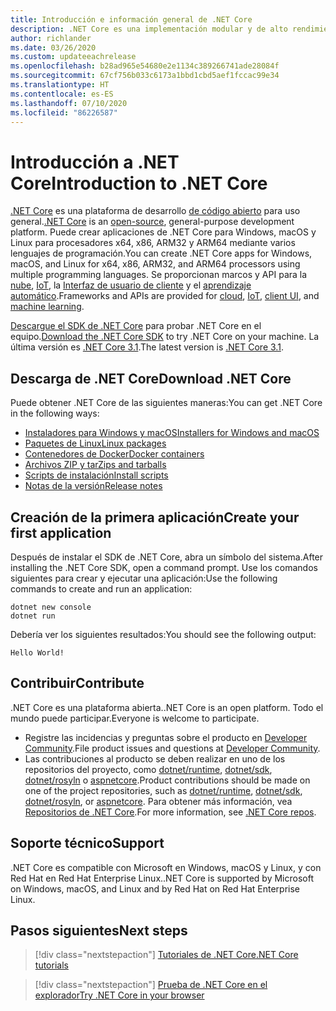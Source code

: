 ```yaml
---
title: Introducción e información general de .NET Core
description: .NET Core es una implementación modular y de alto rendimiento de .NET para crear aplicaciones Windows, Linux y macOS. Obtenga información sobre .NET Core para comenzar.
author: richlander
ms.date: 03/26/2020
ms.custom: updateeachrelease
ms.openlocfilehash: b28ad965e54680e2e1134c389266741ade28084f
ms.sourcegitcommit: 67cf756b033c6173a1bbd1cbd5aef1fccac99e34
ms.translationtype: HT
ms.contentlocale: es-ES
ms.lasthandoff: 07/10/2020
ms.locfileid: "86226587"
---
```

# <a name="introduction-to-net-core"></a><span data-ttu-id="cdc52-104">Introducción a .NET Core</span><span class="sxs-lookup"><span data-stu-id="cdc52-104">Introduction to .NET Core</span></span>

<span data-ttu-id="cdc52-105">[.NET Core](about.md) es una plataforma de desarrollo [de código abierto](https://github.com/dotnet/runtime/blob/master/LICENSE.TXT) para uso general.</span><span class="sxs-lookup"><span data-stu-id="cdc52-105">[.NET Core](about.md) is an [open-source](https://github.com/dotnet/runtime/blob/master/LICENSE.TXT), general-purpose development platform.</span></span> <span data-ttu-id="cdc52-106">Puede crear aplicaciones de .NET Core para Windows, macOS y Linux para procesadores x64, x86, ARM32 y ARM64 mediante varios lenguajes de programación.</span><span class="sxs-lookup"><span data-stu-id="cdc52-106">You can create .NET Core apps for Windows, macOS, and Linux for x64, x86, ARM32, and ARM64 processors using multiple programming languages.</span></span> <span data-ttu-id="cdc52-107">Se proporcionan marcos y API para la [nube](/aspnet/core/), [IoT](/archive/msdn-magazine/2019/august/net-core-cross-platform-iot-programming-with-net-core-3-0), la [Interfaz de usuario de cliente](../desktop-wpf/overview/index.md) y el [aprendizaje automático](/dotnet/machine-learning/).</span><span class="sxs-lookup"><span data-stu-id="cdc52-107">Frameworks and APIs are provided for [cloud](/aspnet/core/), [IoT](/archive/msdn-magazine/2019/august/net-core-cross-platform-iot-programming-with-net-core-3-0), [client UI](../desktop-wpf/overview/index.md), and [machine learning](/dotnet/machine-learning/).</span></span>

<span data-ttu-id="cdc52-108">[Descargue el SDK de .NET Core](https://dotnet.microsoft.com/download) para probar .NET Core en el equipo.</span><span class="sxs-lookup"><span data-stu-id="cdc52-108">[Download the .NET Core SDK](https://dotnet.microsoft.com/download) to try .NET Core on your machine.</span></span> <span data-ttu-id="cdc52-109">La última versión es [.NET Core 3.1](https://devblogs.microsoft.com/dotnet/announcing-net-core-3-1/).</span><span class="sxs-lookup"><span data-stu-id="cdc52-109">The latest version is [.NET Core 3.1](https://devblogs.microsoft.com/dotnet/announcing-net-core-3-1/).</span></span>

## <a name="download-net-core"></a><span data-ttu-id="cdc52-110">Descarga de .NET Core</span><span class="sxs-lookup"><span data-stu-id="cdc52-110">Download .NET Core</span></span>

<span data-ttu-id="cdc52-111">Puede obtener .NET Core de las siguientes maneras:</span><span class="sxs-lookup"><span data-stu-id="cdc52-111">You can get .NET Core in the following ways:</span></span>

* [<span data-ttu-id="cdc52-112">Instaladores para Windows y macOS</span><span class="sxs-lookup"><span data-stu-id="cdc52-112">Installers for Windows and macOS</span></span>](https://dotnet.microsoft.com/download)
* [<span data-ttu-id="cdc52-113">Paquetes de Linux</span><span class="sxs-lookup"><span data-stu-id="cdc52-113">Linux packages</span></span>](https://docs.microsoft.com/dotnet/core/install/linux-package-managers)
* [<span data-ttu-id="cdc52-114">Contenedores de Docker</span><span class="sxs-lookup"><span data-stu-id="cdc52-114">Docker containers</span></span>](https://hub.docker.com/_/microsoft-dotnet-core/)
* [<span data-ttu-id="cdc52-115">Archivos ZIP y tar</span><span class="sxs-lookup"><span data-stu-id="cdc52-115">Zips and tarballs</span></span>](https://dotnet.microsoft.com/download/dotnet-core/3.1)
* [<span data-ttu-id="cdc52-116">Scripts de instalación</span><span class="sxs-lookup"><span data-stu-id="cdc52-116">Install scripts</span></span>](https://dotnet.microsoft.com/download/dotnet-core/scripts)
* [<span data-ttu-id="cdc52-117">Notas de la versión</span><span class="sxs-lookup"><span data-stu-id="cdc52-117">Release notes</span></span>](https://github.com/dotnet/core/tree/master/release-notes)

## <a name="create-your-first-application"></a><span data-ttu-id="cdc52-118">Creación de la primera aplicación</span><span class="sxs-lookup"><span data-stu-id="cdc52-118">Create your first application</span></span>

<span data-ttu-id="cdc52-119">Después de instalar el SDK de .NET Core, abra un símbolo del sistema.</span><span class="sxs-lookup"><span data-stu-id="cdc52-119">After installing the .NET Core SDK, open a command prompt.</span></span> <span data-ttu-id="cdc52-120">Use los comandos siguientes para crear y ejecutar una aplicación:</span><span class="sxs-lookup"><span data-stu-id="cdc52-120">Use the following commands to create and run an application:</span></span>

```dotnetcli
dotnet new console
dotnet run
```

<span data-ttu-id="cdc52-121">Debería ver los siguientes resultados:</span><span class="sxs-lookup"><span data-stu-id="cdc52-121">You should see the following output:</span></span>

```output
Hello World!
```

## <a name="contribute"></a><span data-ttu-id="cdc52-122">Contribuir</span><span class="sxs-lookup"><span data-stu-id="cdc52-122">Contribute</span></span>

<span data-ttu-id="cdc52-123">.NET Core es una plataforma abierta.</span><span class="sxs-lookup"><span data-stu-id="cdc52-123">.NET Core is an open platform.</span></span> <span data-ttu-id="cdc52-124">Todo el mundo puede participar.</span><span class="sxs-lookup"><span data-stu-id="cdc52-124">Everyone is welcome to participate.</span></span>

* <span data-ttu-id="cdc52-125">Registre las incidencias y preguntas sobre el producto en [Developer Community](https://developercommunity.visualstudio.com/spaces/61/index.html).</span><span class="sxs-lookup"><span data-stu-id="cdc52-125">File product issues and questions at [Developer Community](https://developercommunity.visualstudio.com/spaces/61/index.html).</span></span>
* <span data-ttu-id="cdc52-126">Las contribuciones al producto se deben realizar en uno de los repositorios del proyecto, como [dotnet/runtime](https://github.com/dotnet/runtime), [dotnet/sdk](https://github.com/dotnet/sdk), [dotnet/rosyln](https://github.com/dotnet/roslyn) o [aspnetcore](https://github.com/dotnet/aspnetcore).</span><span class="sxs-lookup"><span data-stu-id="cdc52-126">Product contributions should be made on one of the project repositories, such as [dotnet/runtime](https://github.com/dotnet/runtime), [dotnet/sdk](https://github.com/dotnet/sdk), [dotnet/rosyln](https://github.com/dotnet/roslyn), or [aspnetcore](https://github.com/dotnet/aspnetcore).</span></span> <span data-ttu-id="cdc52-127">Para obtener más información, vea [Repositorios de .NET Core](https://github.com/dotnet/core/blob/master/Documentation/core-repos.md).</span><span class="sxs-lookup"><span data-stu-id="cdc52-127">For more information, see [.NET Core repos](https://github.com/dotnet/core/blob/master/Documentation/core-repos.md).</span></span>

## <a name="support"></a><span data-ttu-id="cdc52-128">Soporte técnico</span><span class="sxs-lookup"><span data-stu-id="cdc52-128">Support</span></span>

<span data-ttu-id="cdc52-129">.NET Core es compatible con Microsoft en Windows, macOS y Linux, y con Red Hat en Red Hat Enterprise Linux.</span><span class="sxs-lookup"><span data-stu-id="cdc52-129">.NET Core is supported by Microsoft on Windows, macOS, and Linux and by Red Hat on Red Hat Enterprise Linux.</span></span>

## <a name="next-steps"></a><span data-ttu-id="cdc52-130">Pasos siguientes</span><span class="sxs-lookup"><span data-stu-id="cdc52-130">Next steps</span></span>

> [!div class="nextstepaction"]
> [<span data-ttu-id="cdc52-131">Tutoriales de .NET Core</span><span class="sxs-lookup"><span data-stu-id="cdc52-131">.NET Core tutorials</span></span>](tutorials/index.md)

> [!div class="nextstepaction"]
> [<span data-ttu-id="cdc52-132">Prueba de .NET Core en el explorador</span><span class="sxs-lookup"><span data-stu-id="cdc52-132">Try .NET Core in your browser</span></span>](../csharp/tutorials/intro-to-csharp/numbers-in-csharp.yml)
